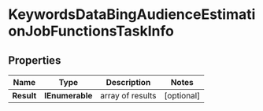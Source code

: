 # KeywordsDataBingAudienceEstimationJobFunctionsTaskInfo


## Properties

| Name | Type | Description | Notes |
|------------ | ------------- | ------------- | -------------|
**Result** | **IEnumerable<KeywordsDataBingAudienceEstimationJobFunctionsResultInfo>** | array of results |[optional]|